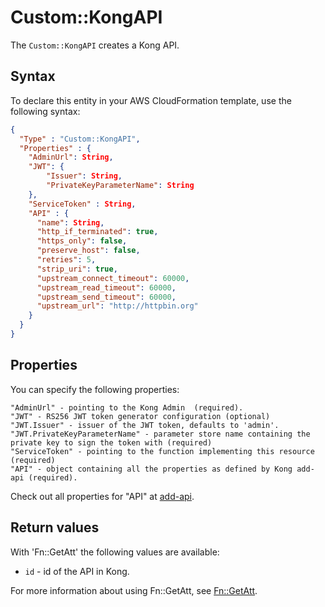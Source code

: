# Custom::KongAPI
The `Custom::KongAPI` creates a Kong API.

## Syntax
To declare this entity in your AWS CloudFormation template, use the following syntax:

```json
{
  "Type" : "Custom::KongAPI",
  "Properties" : {
    "AdminUrl": String,
    "JWT": {
        "Issuer": String,
        "PrivateKeyParameterName": String
    },
    "ServiceToken" : String,
    "API" : {
      "name": String,
      "http_if_terminated": true,
      "https_only": false,
      "preserve_host": false,
      "retries": 5,
      "strip_uri": true,
      "upstream_connect_timeout": 60000,
      "upstream_read_timeout": 60000,
      "upstream_send_timeout": 60000,
      "upstream_url": "http://httpbin.org"
    }
  }
}
```

## Properties
You can specify the following properties:

    "AdminUrl" - pointing to the Kong Admin  (required).
    "JWT" - RS256 JWT token generator configuration (optional)
    "JWT.Issuer" - issuer of the JWT token, defaults to 'admin'.
    "JWT.PrivateKeyParameterName" - parameter store name containing the private key to sign the token with (required)
    "ServiceToken" - pointing to the function implementing this resource (required)
    "API" - object containing all the properties as defined by Kong add-api (required).

Check out all properties for "API" at [add-api](https://getkong.org/docs/0.11.x/admin-api/#add-api).

## Return values
With 'Fn::GetAtt' the following values are available:

- `id` - id of the API in Kong.

For more information about using Fn::GetAtt, see [Fn::GetAtt](http://docs.aws.amazon.com/AWSCloudFormation/latest/UserGuide/intrinsic-function-reference-getatt.html).

